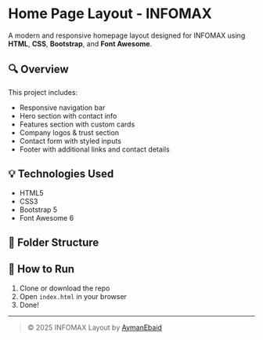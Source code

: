 # Home Page Layout - INFOMAX

A modern and responsive homepage layout designed for INFOMAX using **HTML**, **CSS**, **Bootstrap**, and **Font Awesome**.

## 🔍 Overview

This project includes:

- Responsive navigation bar
- Hero section with contact info
- Features section with custom cards
- Company logos & trust section
- Contact form with styled inputs
- Footer with additional links and contact details

## 💡 Technologies Used

- HTML5
- CSS3
- Bootstrap 5
- Font Awesome 6

## 📂 Folder Structure


## 🚀 How to Run

1. Clone or download the repo
2. Open `index.html` in your browser
3. Done!

---

> © 2025 INFOMAX Layout by [AymanEbaid](https://github.com/AymanEbaid)
